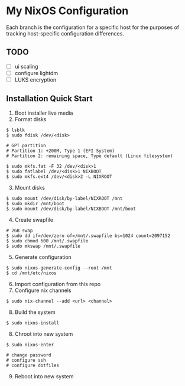 # My NixOS Configuration

Each branch is the configuration for a specific host for the purposes
of tracking host-specific configuration differences.


## TODO

- [ ] ui scaling
- [ ] configure lightdm
- [ ] LUKS encryption

## Installation Quick Start

1. Boot installer live media
2. Format disks
```
$ lsblk
$ sudo fdisk /dev/<disk>

# GPT partition
# Partition 1: +200M, Type 1 (EFI System)
# Partition 2: remaining space, Type default (Linux filesystem)

$ sudo mkfs.fat -F 32 /dev/<disk>1
$ sudo fatlabel /dev/<disk>1 NIXBOOT
$ sudo mkfs.ext4 /dev/<disk>2 -L NIXROOT
```
3. Mount disks
```
$ sudo mount /dev/disk/by-label/NIXROOT /mnt
$ sudo mkdir /mnt/boot
$ sudo mount /dev/disk/by-label/NIXBOOT /mnt/boot
```
4. Create swapfile
```
# 2GB swap
$ sudo dd if=/dev/zero of=/mnt/.swapfile bs=1024 count=2097152
$ sudo chmod 600 /mnt/.swapfile
$ sudo mkswap /mnt/.swapfile
```
5. Generate configuration
```
$ sudo nixos-generate-config --root /mnt
$ cd /mnt/etc/nixos
```
6. Import configuration from this repo
7. Configure nix channels
```
$ sudo nix-channel --add <url> <channel>
```
8. Build the system
```
$ sudo nixos-install
```
8. Chroot into new system
```
$ sudo nixos-enter

# change password
# configure ssh
# configure dotfiles
```
9. Reboot into new system
